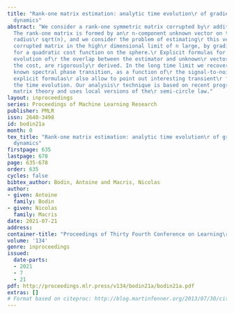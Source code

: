 ```yaml
---
title: "Rank-one matrix estimation: analytic time evolution\r of gradient descent
  dynamics"
abstract: "We consider a rank-one symmetric matrix corrupted by\r additive noise.
  The rank-one matrix is formed by an\r n-component unknown vector on the sphere of
  radius\r sqrt(n), and we consider the problem of estimating\r this vector from the
  corrupted matrix in the high\r dimensional limit of n large, by gradient descent\r
  for a quadratic cost function on the sphere.\r Explicit formulas for the whole time
  evolution of\r the overlap between the estimator and unknown\r vector, as well as
  the cost, are rigorously\r derived. In the long time limit we recover the well\r
  known spectral phase transition, as a function of\r the signal-to-noise ratio. The
  explicit formulas\r also allow to point out interesting transient\r features of
  the time evolution. Our analysis\r technique is based on recent progress in random\r
  matrix theory and uses local versions of the\r semi-circle law."
layout: inproceedings
series: Proceedings of Machine Learning Research
publisher: PMLR
issn: 2640-3498
id: bodin21a
month: 0
tex_title: "Rank-one matrix estimation: analytic time evolution\r of gradient descent
  dynamics"
firstpage: 635
lastpage: 678
page: 635-678
order: 635
cycles: false
bibtex_author: Bodin, Antoine and Macris, Nicolas
author:
- given: Antoine
  family: Bodin
- given: Nicolas
  family: Macris
date: 2021-07-21
address:
container-title: "Proceedings of Thirty Fourth Conference on Learning\r Theory"
volume: '134'
genre: inproceedings
issued:
  date-parts:
  - 2021
  - 7
  - 21
pdf: http://proceedings.mlr.press/v134/bodin21a/bodin21a.pdf
extras: []
# Format based on citeproc: http://blog.martinfenner.org/2013/07/30/citeproc-yaml-for-bibliographies/
---
```

